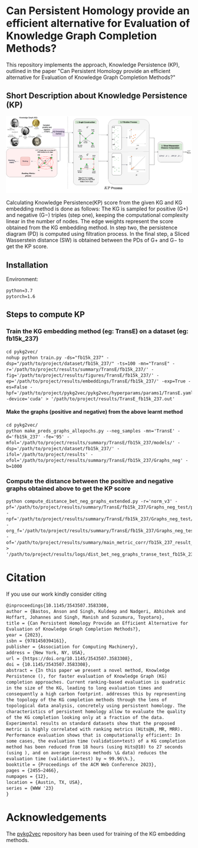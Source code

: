 # Can Persistent Homology provide an efficient alternative for Evaluation of Knowledge Graph Completion Methods?

This repository implements the approach, Knowledge Persistence (KP), outlined in the paper "Can Persistent Homology provide an efficient alternative for Evaluation of Knowledge Graph Completion Methods?"

## Short Description about Knowledge Persistence (KP)

![Figure from paper](figures/KP.png)

Calculating Knowledge Persistence(KP) score from the given KG and KG embedding method is done as follows: The KG is sampled for positive (G+) and negative (G−) triples (step one), keeping the computational complexity linear in the number of nodes. The edge weights represent the score obtained from the KG embedding method. In step two, the persistence diagram (PD) is computed using filtration process. In the final step, a Sliced Wasserstein distance (SW) is obtained between the PDs of G+ and G− to get the KP score.

## Installation

Environment:
```
python=3.7
pytorch=1.6
```

## Steps to compute KP

### Train the KG embedding method (eg: TransE) on a dataset (eg: fb15k_237)
```
cd pykg2vec/
nohup python train.py -ds="fb15k_237" -dsp="/path/to/project/dataset/fb15k_237/" -ts=100 -mn="TransE" -r='/path/to/project/results/summary/TransE/fb15k_237/' -fig='/path/to/project/results/figures/TransE/fb15k_237/' -ep='/path/to/project/results/embeddings/TransE/fb15k_237/' -exp=True -es=False -hpf='/path/to/project/pykg2vec/pykg2vec/hyperparams/params1/TransE.yaml' -device='cuda' > '/path/to/project/results/TransE_fb15k_237.out'
```

#### Make the graphs (positive and negative) from the above learnt method
```
cd pykg2vec/
python make_preds_graphs_allepochs.py --neg_samples -mn='TransE' -d='fb15k_237' -fe='95' -mfol='/path/to/project/results/summary/TransE/fb15k_237/models/' -dsp='/path/to/project/dataset/fb15k_237/' -ifol='/path/to/project/results' -ofol='/path/to/project/results/summary/TransE/fb15k_237/Graphs_neg' -b=1000
```

### Compute the distance between the positive and negative graphs obtained above to get the KP score
```
python compute_distance_bet_neg_graphs_extended.py -r='norm_v3' -pf='/path/to/project/results/summary/TransE/fb15k_237/Graphs_neg_test/preds_pos_95.npz' -npf='/path/to/project/results/summary/TransE/fb15k_237/Graphs_neg_test/preds_neg_95.npz' -org_f='/path/to/project/results/summary/TransE/fb15k_237/Graphs_neg_test/org_95.npz' -of='/path/to/project/results/summary/main_metric_corr/fb15k_237_result_dist_bet_neg_graphs_extended_test_raw.pkl' > '/path/to/project/results/logs/dist_bet_neg_graphs_transe_test_fb15k_237.out'
```

# Citation
If you use our work kindly consider citing

```
@inproceedings{10.1145/3543507.3583308,
author = {Bastos, Anson and Singh, Kuldeep and Nadgeri, Abhishek and Hoffart, Johannes and Singh, Manish and Suzumura, Toyotaro},
title = {Can Persistent Homology Provide an Efficient Alternative for Evaluation of Knowledge Graph Completion Methods?},
year = {2023},
isbn = {9781450394161},
publisher = {Association for Computing Machinery},
address = {New York, NY, USA},
url = {https://doi.org/10.1145/3543507.3583308},
doi = {10.1145/3543507.3583308},
abstract = {In this paper we present a novel method, Knowledge Persistence (), for faster evaluation of Knowledge Graph (KG) completion approaches. Current ranking-based evaluation is quadratic in the size of the KG, leading to long evaluation times and consequently a high carbon footprint. addresses this by representing the topology of the KG completion methods through the lens of topological data analysis, concretely using persistent homology. The characteristics of persistent homology allow to evaluate the quality of the KG completion looking only at a fraction of the data. Experimental results on standard datasets show that the proposed metric is highly correlated with ranking metrics (Hits@N, MR, MRR). Performance evaluation shows that is computationally efficient: In some cases, the evaluation time (validation+test) of a KG completion method has been reduced from 18 hours (using Hits@10) to 27 seconds (using ), and on average (across methods \& data) reduces the evaluation time (validation+test) by ≈ 99.96\%.},
booktitle = {Proceedings of the ACM Web Conference 2023},
pages = {2455–2466},
numpages = {12},
location = {Austin, TX, USA},
series = {WWW '23}
}
```

# Acknowledgements
The [pykg2vec](https://github.com/Sujit-O/pykg2vec) repository has been used for training of the KG embedding methods.
